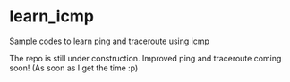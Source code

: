 # learn_icmp
Sample codes to learn ping and traceroute using icmp

The repo is still under construction. Improved ping and traceroute coming soon! (As soon as I get the time :p)
